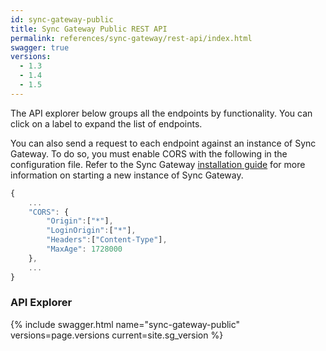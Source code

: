 ```yaml
---
id: sync-gateway-public
title: Sync Gateway Public REST API
permalink: references/sync-gateway/rest-api/index.html
swagger: true
versions:
  - 1.3
  - 1.4
  - 1.5
---
```


The API explorer below groups all the endpoints by functionality. You can click on a label to expand the list of endpoints.

You can also send a request to each endpoint against an instance of Sync Gateway. To do so, you must enable CORS with the following in the configuration file. Refer to the Sync Gateway [installation guide](../../../installation/sync-gateway/index.html) for more information on starting a new instance of Sync Gateway.

```javascript
{
	...
	"CORS": {
		"Origin":["*"],
		"LoginOrigin":["*"],
		"Headers":["Content-Type"],
		"MaxAge": 1728000
	},
	...
}
```

### API Explorer

{% include swagger.html name="sync-gateway-public" versions=page.versions current=site.sg_version %}